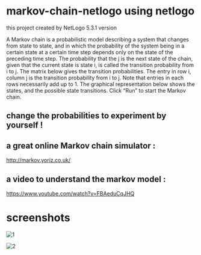 # markov-chain-netlogo using netlogo
this project created by NetLogo 5.3.1 version 

A Markov chain is a probabilistic model describing a system that changes from state to state, 
and in which the probability of the system being in a certain state at a certain time step depends 
only on the state of the preceding time step. The probability that the j is the next state of the chain, 
given that the current state is state i, is called the transition probability from i to j.
The matrix below gives the transition probabilities. The entry in row i, column j is the transition probability from i to j.
Note that entries in each rows necessarily add up to 1. The graphical representation below shows the states, 
and the possible state transitions. Click “Run” to start the Markov chain.

## change the probabilities to experiment by yourself !

## a great online Markov chain simulator : 
http://markov.yoriz.co.uk/
## a video to understand the markov model :
https://www.youtube.com/watch?v=FBAeduCqJHQ




# screenshots


![1](https://user-images.githubusercontent.com/45392637/55217782-a4ceba80-5200-11e9-840f-7f4f72625d6f.JPG)


![2](https://user-images.githubusercontent.com/45392637/55217781-a4362400-5200-11e9-9a7d-72af6eaa726d.JPG)

